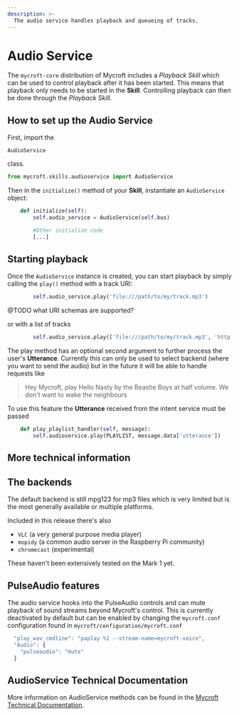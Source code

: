 ```yaml
---
description: >-
  The audio service handles playback and queueing of tracks. 
---
```


# Audio Service
The `mycroft-core` distribution of Mycroft includes a _Playback Skill_ which can be used to control playback after it has been started. This means that playback only needs to be started in the **Skill**. Controlling playback can then be done through the _Playback Skill_.

## How to set up the Audio Service

First, import the

`AudioService`

class.

```python
from mycroft.skills.audioservice import AudioService
```

Then in the `initialize()` method of your **Skill**, instantiate an `AudioService` object:

```python
    def initialize(self):
        self.audio_service = AudioService(self.bus)

        #Other initialize code
        [...]
```

## Starting playback

Once the `AudioService` instance is created, you can start playback by simply calling the `play()` method with a track URI:

```python
        self.audio_service.play('file:///path/to/my/track.mp3')
```

@TODO what URI schemas are supported?

or with a list of tracks

```python
        self.audio_service.play(['file:///path/to/my/track.mp3', 'http://tracks-online.com/my/track.mp3'])
```

The play method has an optional second argument to further process the user's **Utterance**. Currently this can only be used to select backend \(where you want to send the audio\) but in the future it will be able to handle requests like

> Hey Mycroft, play Hello Nasty by the Beastie Boys at half volume. We don't want to wake the neighbours

To use this feature the **Utterance** received from the intent service must be passed

```python
    def play_playlist_handler(self, message):
        self.audioservice.play(PLAYLIST, message.data['utterance'])
```

## More technical information

## The backends

The default backend is still mpg123 for mp3 files which is very limited but is the most generally available or multiple platforms.

Included in this release there's also

* `VLC` \(a very general purpose media player\)
* `mopidy` \(a common audio server in the Raspberry Pi community\)
* `chromecast` \(experimental\)

These haven't been extensively tested on the Mark 1 yet.

## PulseAudio features

The audio service hooks into the PulseAudio controls and can mute playback of sound streams beyond Mycroft's control. This is currently deactivated by default but can be enabled by changing the `mycroft.conf` configuration found in `mycroft/configuration/mycroft.conf`

```javascript
  "play_wav_cmdline": "paplay %1 --stream-name=mycroft-voice",
  "Audio": {
    "pulseaudio": "mute"
  }
```

## AudioService Technical Documentation

More information on AudioService methods can be found in the [Mycroft Technical Documentation](https://mycroft-core.readthedocs.io/en/master/source/mycroft.html#audioservice-class).
